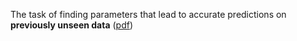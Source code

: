 The task of finding parameters that lead to accurate predictions on **previously unseen data** ([pdf](zotero://open-pdf/library/items/I3IXYM7V?page=129&annotation=ZQRUVEK8)) <!--SR:!2023-03-19,7,210-->